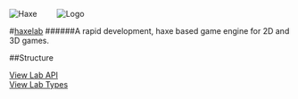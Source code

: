 
![Haxe](http://underscorediscovery.com/sven/images/haxe.png) &nbsp;&nbsp;&nbsp;&nbsp;&nbsp;&nbsp;&nbsp;
![Logo](http://underscorediscovery.com/sven/images/logo.png)

#[haxelab]()
######A rapid development, haxe based game engine for 2D and 3D games.

##Structure

[View Lab API](lab/api.html)   
[View Lab Types](lab/types.html)   
   
&nbsp;
&nbsp;

